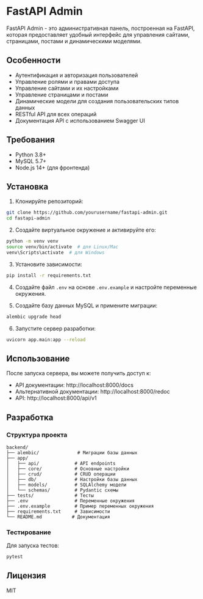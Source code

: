 # FastAPI Admin

FastAPI Admin - это административная панель, построенная на FastAPI, которая предоставляет удобный интерфейс для управления сайтами, страницами, постами и динамическими моделями.

## Особенности

- Аутентификация и авторизация пользователей
- Управление ролями и правами доступа
- Управление сайтами и их настройками
- Управление страницами и постами
- Динамические модели для создания пользовательских типов данных
- RESTful API для всех операций
- Документация API с использованием Swagger UI

## Требования

- Python 3.8+
- MySQL 5.7+
- Node.js 14+ (для фронтенда)

## Установка

1. Клонируйте репозиторий:
```bash
git clone https://github.com/yourusername/fastapi-admin.git
cd fastapi-admin
```

2. Создайте виртуальное окружение и активируйте его:
```bash
python -m venv venv
source venv/bin/activate  # для Linux/Mac
venv\Scripts\activate  # для Windows
```

3. Установите зависимости:
```bash
pip install -r requirements.txt
```

4. Создайте файл `.env` на основе `.env.example` и настройте переменные окружения.

5. Создайте базу данных MySQL и примените миграции:
```bash
alembic upgrade head
```

6. Запустите сервер разработки:
```bash
uvicorn app.main:app --reload
```

## Использование

После запуска сервера, вы можете получить доступ к:

- API документации: http://localhost:8000/docs
- Альтернативной документации: http://localhost:8000/redoc
- API: http://localhost:8000/api/v1

## Разработка

### Структура проекта

```
backend/
├── alembic/              # Миграции базы данных
├── app/
│   ├── api/             # API endpoints
│   ├── core/            # Основные настройки
│   ├── crud/            # CRUD операции
│   ├── db/              # Настройки базы данных
│   ├── models/          # SQLAlchemy модели
│   └── schemas/         # Pydantic схемы
├── tests/               # Тесты
├── .env                 # Переменные окружения
├── .env.example         # Пример переменных окружения
├── requirements.txt     # Зависимости
└── README.md           # Документация
```

### Тестирование

Для запуска тестов:
```bash
pytest
```

## Лицензия

MIT 